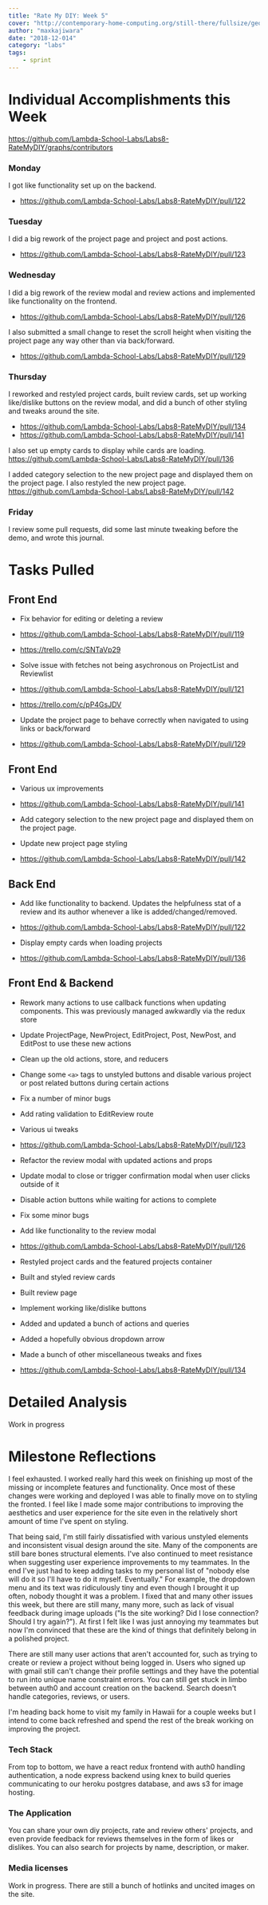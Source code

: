 ```yaml
---
title: "Rate My DIY: Week 5"
cover: "http://contemporary-home-computing.org/still-there/fullsize/geocities/uc.png"
author: "maxkajiwara"
date: "2018-12-014"
category: "labs"
tags:
    - sprint
---
```

# Individual Accomplishments this Week

https://github.com/Lambda-School-Labs/Labs8-RateMyDIY/graphs/contributors

### Monday
I got like functionality set up on the backend.
- https://github.com/Lambda-School-Labs/Labs8-RateMyDIY/pull/122


### Tuesday
I did a big rework of the project page and project and post actions.
- https://github.com/Lambda-School-Labs/Labs8-RateMyDIY/pull/123

### Wednesday
I did a big rework of the review modal and review actions and implemented like functionality on the frontend.
- https://github.com/Lambda-School-Labs/Labs8-RateMyDIY/pull/126

I also submitted a small change to reset the scroll height when visiting the project page any way other than via back/forward.
- https://github.com/Lambda-School-Labs/Labs8-RateMyDIY/pull/129

### Thursday
I reworked and restyled project cards, built review cards, set up working like/dislike buttons on the review modal, and did a bunch of other styling and tweaks around the site.
- https://github.com/Lambda-School-Labs/Labs8-RateMyDIY/pull/134
- https://github.com/Lambda-School-Labs/Labs8-RateMyDIY/pull/141

I also set up empty cards to display while cards are loading.
https://github.com/Lambda-School-Labs/Labs8-RateMyDIY/pull/136

I added category selection to the new project page and displayed them on the project page. I also restyled the new project page.
https://github.com/Lambda-School-Labs/Labs8-RateMyDIY/pull/142

### Friday
I review some pull requests, did some last minute tweaking before the demo, and wrote this journal.

# Tasks Pulled

## Front End
- Fix behavior for editing or deleting a review
 - https://github.com/Lambda-School-Labs/Labs8-RateMyDIY/pull/119
 - https://trello.com/c/SNTaVp29

- Solve issue with fetches not being asychronous on ProjectList and Reviewlist
 - https://github.com/Lambda-School-Labs/Labs8-RateMyDIY/pull/121
 - https://trello.com/c/pP4GsJDV

- Update the project page to behave correctly when navigated to using links or back/forward
 - https://github.com/Lambda-School-Labs/Labs8-RateMyDIY/pull/129


## Front End
- Various ux improvements
 - https://github.com/Lambda-School-Labs/Labs8-RateMyDIY/pull/141

- Add category selection to the new project page and displayed them on the project page.
- Update new project page styling
 - https://github.com/Lambda-School-Labs/Labs8-RateMyDIY/pull/142

## Back End
- Add like functionality to backend. Updates the helpfulness stat of a review and its author whenever a like is added/changed/removed.
 - https://github.com/Lambda-School-Labs/Labs8-RateMyDIY/pull/122

 - Display empty cards when loading projects
 - https://github.com/Lambda-School-Labs/Labs8-RateMyDIY/pull/136

## Front End & Backend
- Rework many actions to use callback functions when updating components. This was previously managed awkwardly via the redux store
- Update ProjectPage, NewProject, EditProject, Post, NewPost, and EditPost to use these new actions
- Clean up the old actions, store, and reducers
- Change some `<a>` tags to unstyled buttons and disable various project or post related buttons during certain actions
- Fix a number of minor bugs
- Add rating validation to EditReview route
- Various ui tweaks
 - https://github.com/Lambda-School-Labs/Labs8-RateMyDIY/pull/123


- Refactor the review modal with updated actions and props
- Update modal to close or trigger confirmation modal when user clicks outside of it
- Disable action buttons while waiting for actions to complete
- Fix some minor bugs
- Add like functionality to the review modal
 - https://github.com/Lambda-School-Labs/Labs8-RateMyDIY/pull/126


- Restyled project cards and the featured projects container
- Built and styled review cards
- Built review page
- Implement working like/dislike buttons
- Added and updated a bunch of actions and queries
- Added a hopefully obvious dropdown arrow
- Made a bunch of other miscellaneous tweaks and fixes
 - https://github.com/Lambda-School-Labs/Labs8-RateMyDIY/pull/134
 


# Detailed Analysis
Work in progress

# Milestone Reflections

I feel exhausted. I worked really hard this week on finishing up most of the missing or incomplete features and functionality. Once most of these changes were working and deployed I was able to finally move on to styling the fronted. I feel like I made some major contributions to improving the aesthetics and user experience for the site even in the relatively short amount of time I've spent on styling.

That being said, I'm still fairly dissatisfied with various unstyled elements and inconsistent visual design around the site. Many of the components are still bare bones structural elements. I've also continued to meet resistance when suggesting user experience improvements to my teammates. In the end I've just had to keep adding tasks to my personal list of "nobody else will do it so I'll have to do it myself. Eventually." For example, the dropdown menu and its text was ridiculously tiny and even though I brought it up often, nobody thought it was a problem. I fixed that and many other issues this week, but there are still many, many more, such as lack of visual feedback during image uploads ("Is the site working? Did I lose connection? Should I try again?"). At first I felt like I was just annoying my teammates but now I'm convinced that these are the kind of things that definitely belong in a polished project.

There are still many user actions that aren't accounted for, such as trying to create or review a project without being logged in. Users who signed up with gmail still can't change their profile settings and they have the potential to run into unique name constraint errors. You can still get stuck in limbo between auth0 and account creation on the backend. Search doesn't handle categories, reviews, or users.

I'm heading back home to visit my family in Hawaii for a couple weeks but I intend to come back refreshed and spend the rest of the break working on improving the project.

### Tech Stack
From top to bottom, we have a react redux frontend with auth0 handling authentication, a node express backend using knex to build queries communicating to our heroku postgres database, and aws s3 for image hosting.

### The Application
You can share your own diy projects, rate and review others' projects, and even provide feedback for reviews themselves in the form of likes or dislikes. You can also search for projects by name, description, or maker.

### Media licenses
Work in progress. There are still a bunch of hotlinks and uncited images on the site.

